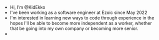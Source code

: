 - Hi, I’m @KidEkko
- I've been working as a software engineer at Ezoic since May 2022
- I'm interested in learning new ways to code through experience in the hopes I'll be able to become more independent as a worker, whether that be going into my own company or becoming more senior.
- 

<!---
KidEkko/KidEkko is a ✨ special ✨ repository because its `README.md` (this file) appears on your GitHub profile.
You can click the Preview link to take a look at your changes.
--->

